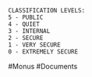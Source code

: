 
```
CLASSIFICATION LEVELS:
5 - PUBLIC
4 - QUIET
3 - INTERNAL
2 - SECURE
1 - VERY SECURE
0 - EXTREMELY SECURE
```
	
#Monus #Documents